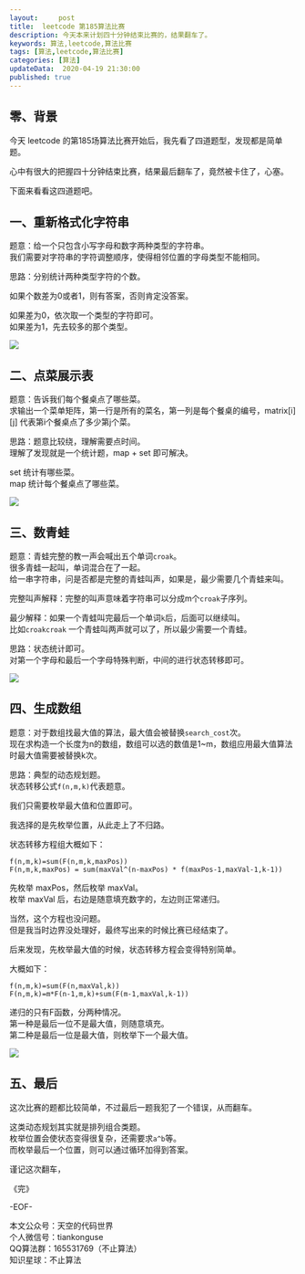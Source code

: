 ```yaml
---   
layout:     post  
title:  leetcode 第185算法比赛  
description: 今天本来计划四十分钟结束比赛的，结果翻车了。  
keywords: 算法,leetcode,算法比赛  
tags: [算法,leetcode,算法比赛]    
categories: [算法]  
updateData:  2020-04-19 21:30:00  
published: true  
---  
```



## 零、背景  


今天 leetcode 的第185场算法比赛开始后，我先看了四道题型，发现都是简单题。  


心中有很大的把握四十分钟结束比赛，结果最后翻车了，竟然被卡住了，心塞。  


下面来看看这四道题吧。  


## 一、重新格式化字符串  


题意：给一个只包含小写字母和数字两种类型的字符串。  
我们需要对字符串的字符调整顺序，使得相邻位置的字母类型不能相同。  


思路：分别统计两种类型字符的个数。  


如果个数差为0或者1，则有答案，否则肯定没答案。  


如果差为0，依次取一个类型的字符即可。  
如果差为1，先去较多的那个类型。  


![](http://res2020.tiankonguse.com/images/2020/04/19/001.png)  


## 二、点菜展示表  


题意：告诉我们每个餐桌点了哪些菜。  
求输出一个菜单矩阵，第一行是所有的菜名，第一列是每个餐桌的编号，matrix[i][j] 代表第i个餐桌点了多少第j个菜。  


思路：题意比较绕，理解需要点时间。  
理解了发现就是一个统计题，map + set 即可解决。  


set 统计有哪些菜。  
map 统计每个餐桌点了哪些菜。  


![](http://res2020.tiankonguse.com/images/2020/04/19/002.png)  


## 三、数青蛙  


题意：青蛙完整的教一声会喊出五个单词`croak`。  
很多青蛙一起叫，单词混合在了一起。  
给一串字符串，问是否都是完整的青蛙叫声，如果是，最少需要几个青蛙来叫。  


完整叫声解释：完整的叫声意味着字符串可以分成m个`croak`子序列。  


最少解释：如果一个青蛙叫完最后一个单词`k`后，后面可以继续叫。  
比如`croakcroak` 一个青蛙叫两声就可以了，所以最少需要一个青蛙。  


思路：状态统计即可。  
对第一个字母和最后一个字母特殊判断，中间的进行状态转移即可。  


![](http://res2020.tiankonguse.com/images/2020/04/19/003.png)  


## 四、生成数组  


题意：对于数组找最大值的算法，最大值会被替换`search_cost`次。  
现在求构造一个长度为n的数组，数组可以选的数值是1~m，数组应用最大值算法时最大值需要被替换k次。  


思路：典型的动态规划题。  
状态转移公式`f(n,m,k)`代表题意。  


我们只需要枚举最大值和位置即可。  


我选择的是先枚举位置，从此走上了不归路。  


状态转移方程组大概如下：  


```
f(n,m,k)=sum(F(n,m,k,maxPos))  
F(n,m,k,maxPos) = sum(maxVal^(n-maxPos) * f(maxPos-1,maxVal-1,k-1))  
```


先枚举 maxPos，然后枚举 maxVal。  
枚举 maxVal 后，右边是随意填充数字的，左边则正常递归。  


当然，这个方程也没问题。  
但是我当时边界没处理好，最终写出来的时候比赛已经结束了。  


后来发现，先枚举最大值的时候，状态转移方程会变得特别简单。  


大概如下：  


```
f(n,m,k)=sum(F(n,maxVal,k))  
F(n,m,k)=m*F(n-1,m,k)+sum(F(m-1,maxVal,k-1))  
```


递归的只有F函数，分两种情况。  
第一种是最后一位不是最大值，则随意填充。  
第二种是最后一位是最大值，则枚举下一个最大值。  


![](http://res2020.tiankonguse.com/images/2020/04/19/004.png)  


## 五、最后  


这次比赛的题都比较简单，不过最后一题我犯了一个错误，从而翻车。  


这类动态规划其实就是排列组合类题。  
枚举位置会使状态变得很复杂，还需要求`a^b`等。  
而枚举最后一个位置，则可以通过循环加得到答案。  


谨记这次翻车，  


《完》


-EOF-  



本文公众号：天空的代码世界  
个人微信号：tiankonguse  
QQ算法群：165531769（不止算法）  
知识星球：不止算法  

